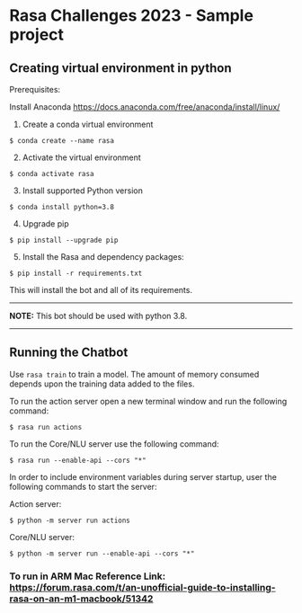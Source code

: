 # Rasa Challenges 2023 - Sample project


## Creating virtual environment in python

Prerequisites: 

Install Anaconda https://docs.anaconda.com/free/anaconda/install/linux/

1. Create a conda virtual environment 

```
$ conda create --name rasa
```

2. Activate the virtual environment

```
$ conda activate rasa
```

3. Install supported Python version

```
$ conda install python=3.8
```

4. Upgrade pip

```
$ pip install --upgrade pip
```

5. Install the Rasa and dependency packages:

```
$ pip install -r requirements.txt
```

This will install the bot and all of its requirements.

---

**NOTE:**
This bot should be used with python 3.8.

---

## Running the Chatbot

Use `rasa train` to train a model. The amount of memory consumed depends upon the training data added to the files.

To run the action server open a new terminal window and run the following command:

```
$ rasa run actions
```

To run the Core/NLU server use the following command:

```
$ rasa run --enable-api --cors "*"
```

In order to include environment variables during server startup, user the following commands to start the server:

Action server:

```
$ python -m server run actions
```

Core/NLU server:

```
$ python -m server run --enable-api --cors "*"
```

### To run in ARM Mac Reference Link: https://forum.rasa.com/t/an-unofficial-guide-to-installing-rasa-on-an-m1-macbook/51342
